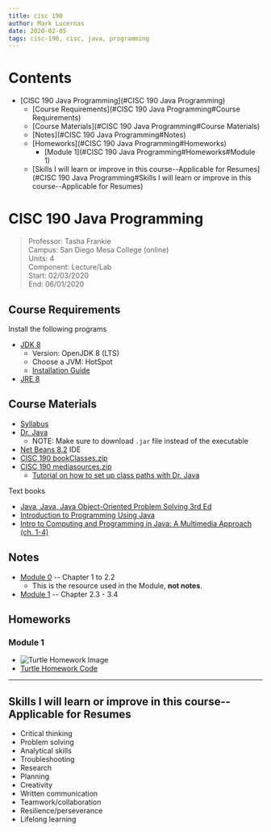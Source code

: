 ```yaml
---
title: cisc 190
author: Mark Lucernas
date: 2020-02-05
tags: cisc-190, cisc, java, programming
---
```


# Contents
  - [CISC 190 Java Programming](#CISC 190 Java Programming)
    - [Course Requirements](#CISC 190 Java Programming#Course Requirements)
    - [Course Materials](#CISC 190 Java Programming#Course Materials)
    - [Notes](#CISC 190 Java Programming#Notes)
    - [Homeworks](#CISC 190 Java Programming#Homeworks)
      - [Module 1](#CISC 190 Java Programming#Homeworks#Module 1)
    - [Skills I will learn or improve in this course--Applicable for Resumes](#CISC 190 Java Programming#Skills I will learn or improve in this course--Applicable for Resumes)

# CISC 190 Java Programming
> Professor: Tasha Frankie<br>
> Campus: San Diego Mesa College (online)<br>
> Units: 4<br>
> Component: Lecture/Lab<br>
> Start: 02/03/2020<br>
> End: 06/01/2020<br>

## Course Requirements

Install the following programs

  * [JDK 8](https://adoptopenjdk.net/)
    - Version: OpenJDK 8 (LTS)
    - Choose a JVM: HotSpot
    - [Installation Guide](file:./media/openJDKInstallationGuide.pdf)
  * [JRE 8](https://www.java.com/en/download/)

## Course Materials

  * [Syllabus](file:./media/cisc-190_syllabus.pdf)
  * [Dr. Java](http://www.drjava.org/)
    - NOTE: Make sure to download `.jar` file instead of the executable
  * [Net Beans 8.2](https://netbeans.org/downloads/8.2/) IDE
  * [CISC 190 bookClasses.zip](https://sdccd.instructure.com/courses/2376907/modules/items/39304903)
  * [CISC 190 mediasources.zip](https://sdccd.instructure.com/courses/2376907/modules/items/39304904)
    - [Tutorial on how to set up class paths with Dr. Java](https://www.youtube.com/watch?v=AxRCoRMpPy4)

Text books

  * [Java, Java, Java Object-Oriented Problem Solving 3rd Ed](file:./media/java_book_objectOrientedProblemSolving.pdf)
  * [Introduction to Programming Using Java](file:./media/java_book_introToProgramming.pdf)
  * [Intro to Computing and Programming in Java: A Multimedia Approach (ch. 1-4)](file:./media/java_book_mediaComp_ch1-4.pdf)

## Notes

  * [Module 0](file:./media/java_book_mediaComp_ch1-4.pdf) -- Chapter 1 to 2.2
    - This is the resource used in the Module, **not notes**.
  * [Module 1](notes/m-1) -- Chapter 2.3 - 3.4

## Homeworks

### Module 1

  * ![Turtle Homework Image](file:./media/module-1_turtleHomework.png)
  * [Turtle Homework Code](vfile:./media/module-1_turtleHomework.java)

---
## Skills I will learn or improve in this course--Applicable for Resumes

  * Critical thinking
  * Problem solving
  * Analytical skills
  * Troubleshooting
  * Research
  * Planning
  * Creativity
  * Written communication
  * Teamwork/collaboration
  * Resilience/perseverance
  * Lifelong learning

